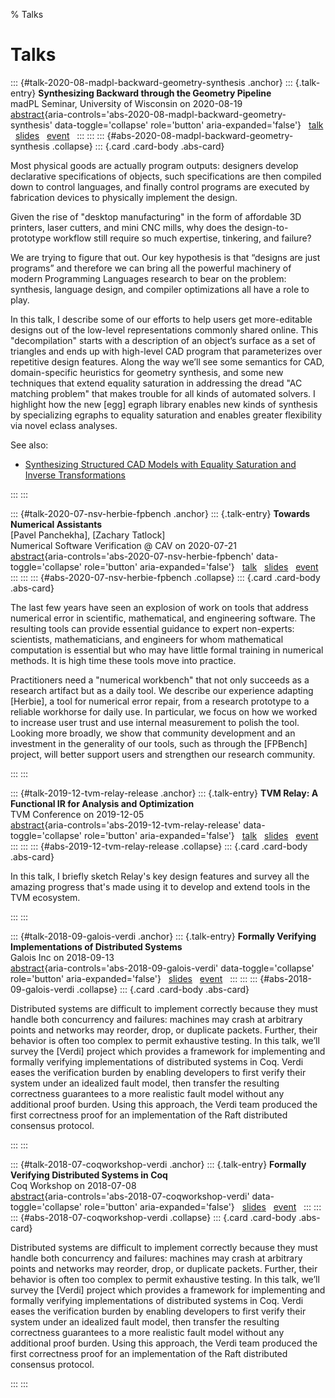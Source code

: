 % Talks

# Talks


<!-- -->


::: {#talk-2020-08-madpl-backward-geometry-synthesis .anchor}
::: {.talk-entry}
  **Synthesizing Backward through the Geometry Pipeline** \
  madPL Seminar, University of Wisconsin on 2020-08-19 \
  [abstract](#abs-2020-08-madpl-backward-geometry-synthesis){aria-controls='abs-2020-08-madpl-backward-geometry-synthesis' data-toggle='collapse' role='button' aria-expanded='false'} &nbsp;
  [talk](https://www.youtube.com/watch?v=vOUP2wT-k1U) &nbsp;
  [slides](talks/2020-08-madpl-backward-geometry-synthesis-slides.pdf) &nbsp;
  [event](https://madpl.cs.wisc.edu/pl-seminar/20200819-zach_tatlock/) &nbsp;
:::
:::
::: {#abs-2020-08-madpl-backward-geometry-synthesis .collapse}
::: {.card .card-body .abs-card}

Most physical goods are actually program outputs: designers develop declarative
specifications of objects, such specifications are then compiled down to
control languages, and finally control programs are executed by fabrication
devices to physically implement the design.

Given the rise of "desktop manufacturing" in the form of affordable 3D
printers, laser cutters, and mini CNC mills, why does the design-to-prototype
workflow still require so much expertise, tinkering, and failure?

We are trying to figure that out. Our key hypothesis is that “designs are just
programs” and therefore we can bring all the powerful machinery of modern
Programming Languages research to bear on the problem: synthesis, language
design, and compiler optimizations all have a role to play.

In this talk, I describe some of our efforts to help users get more-editable
designs out of the low-level representations commonly shared online. This
"decompilation" starts with a description of an object’s surface as a set of
triangles and ends up with high-level CAD program that parameterizes over
repetitive design features. Along the way we’ll see some semantics for CAD,
domain-specific heuristics for geometry synthesis, and some new techniques that
extend equality saturation in addressing the dread "AC matching problem" that
makes trouble for all kinds of automated solvers. I highlight how the new
[egg] egraph library enables new kinds of synthesis by specializing egraphs to
equality saturation and enables greater flexibility via novel eclass analyses.

See also:

- [Synthesizing Structured CAD Models with Equality Saturation and Inverse Transformations](publications.html#pub-2020-pldi-szalinski-cad-eqsat)
<!-- TODO Reincarnate -->

:::
:::


<!-- -->


::: {#talk-2020-07-nsv-herbie-fpbench .anchor}
::: {.talk-entry}
  **Towards Numerical Assistants** \
  [Pavel Panchekha], [Zachary Tatlock] \
  Numerical Software Verification @ CAV on 2020-07-21 \
  [abstract](#abs-2020-07-nsv-herbie-fpbench){aria-controls='abs-2020-07-nsv-herbie-fpbench' data-toggle='collapse' role='button' aria-expanded='false'} &nbsp;
  [talk](https://www.youtube.com/watch?v=m_tRUSCRM1M) &nbsp;
  [slides](talks/2020-07-nsv-herbie-fpbench-slides.pdf) &nbsp;
  [event](https://nsv2020.github.io/) &nbsp;
:::
:::
::: {#abs-2020-07-nsv-herbie-fpbench .collapse}
::: {.card .card-body .abs-card}

The last few years have seen an explosion of work on tools that address
numerical error in scientific, mathematical, and engineering software.
The resulting tools can provide essential guidance to expert non-experts:
scientists, mathematicians, and engineers for whom mathematical computation
is essential but who may have little formal training in numerical methods.
It is high time these tools move into practice.

Practitioners need a "numerical workbench" that not only succeeds as a research
artifact but as a daily tool. We describe our experience adapting [Herbie],
a tool for numerical error repair, from a research prototype to a reliable
workhorse for daily use. In particular, we focus on how we worked to increase
user trust and use internal measurement to polish the tool. Looking more
broadly, we show that community development and an investment in the generality
of our tools, such as through the [FPBench] project, will better support users
and strengthen our research community.

<!-- See also: -->
<!-- TODO NSV 2016 -->

:::
:::


<!-- -->


::: {#talk-2019-12-tvm-relay-release .anchor}
::: {.talk-entry}
  **TVM Relay: A Functional IR for Analysis and Optimization** \
  TVM Conference on 2019-12-05 \
  [abstract](#abs-2019-12-tvm-relay-release){aria-controls='abs-2019-12-tvm-relay-release' data-toggle='collapse' role='button' aria-expanded='false'} &nbsp;
  [talk](https://www.youtube.com/watch?v=npqO0hVXZwU&t=1814) &nbsp;
  [slides](talks/2019-12-tvm-relay-release-slides.pdf) &nbsp;
  [event](https://sampl.cs.washington.edu/tvmconf/) &nbsp;
:::
:::
::: {#abs-2019-12-tvm-relay-release .collapse}
::: {.card .card-body .abs-card}

In this talk, I briefly sketch Relay's key design features
and survey all the amazing progress that's made using it
to develop and extend tools in the TVM ecosystem.

<!-- TODO flesh out abstract -->

<!-- See also: -->
<!-- TODO -->

:::
:::


<!-- -->


::: {#talk-2018-09-galois-verdi .anchor}
::: {.talk-entry}
  **Formally Verifying Implementations of Distributed Systems** \
  Galois Inc on 2018-09-13 \
  [abstract](#abs-2018-09-galois-verdi){aria-controls='abs-2018-09-galois-verdi' data-toggle='collapse' role='button' aria-expanded='false'} &nbsp;
  [slides](talks/2018-09-galois-verdi-slides.pdf) &nbsp;
  [event](https://galois.com/blog/2018/09/public-tech-talk-formally-verifying-implementations-of-distributed-systems/) &nbsp;
:::
:::
::: {#abs-2018-09-galois-verdi .collapse}
::: {.card .card-body .abs-card}

Distributed systems are difficult to implement correctly because they must
handle both concurrency and failures: machines may crash at arbitrary points
and networks may reorder, drop, or duplicate packets. Further, their behavior
is often too complex to permit exhaustive testing. In this talk, we’ll survey
the [Verdi] project which provides a framework for implementing and formally
verifying implementations of distributed systems in Coq. Verdi eases the
verification burden by enabling developers to first verify their system under
an idealized fault model, then transfer the resulting correctness guarantees to
a more realistic fault model without any additional proof burden. Using this
approach, the Verdi team produced the first correctness proof for an
implementation of the Raft distributed consensus protocol.

<!-- See also: -->
<!-- TODO -->

:::
:::


<!-- -->


::: {#talk-2018-07-coqworkshop-verdi .anchor}
::: {.talk-entry}
  **Formally Verifying Distributed Systems in Coq** \
  Coq Workshop on 2018-07-08 \
  [abstract](#abs-2018-07-coqworkshop-verdi){aria-controls='abs-2018-07-coqworkshop-verdi' data-toggle='collapse' role='button' aria-expanded='false'} &nbsp;
  [slides](https://easychair.org/smart-slide/slide/gJSP#) &nbsp;
  [event](https://coqworkshop2018.inria.fr/program/) &nbsp;
:::
:::
::: {#abs-2018-07-coqworkshop-verdi .collapse}
::: {.card .card-body .abs-card}

<!-- TODO update -->

Distributed systems are difficult to implement correctly because they must
handle both concurrency and failures: machines may crash at arbitrary points
and networks may reorder, drop, or duplicate packets. Further, their behavior
is often too complex to permit exhaustive testing. In this talk, we’ll survey
the [Verdi] project which provides a framework for implementing and formally
verifying implementations of distributed systems in Coq. Verdi eases the
verification burden by enabling developers to first verify their system under
an idealized fault model, then transfer the resulting correctness guarantees to
a more realistic fault model without any additional proof burden. Using this
approach, the Verdi team produced the first correctness proof for an
implementation of the Raft distributed consensus protocol.

<!-- See also: -->
<!-- TODO -->

:::
:::


<!-- -->



